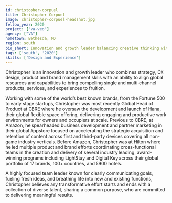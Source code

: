 ```yaml
---
id: christopher-corpuel
title: Christopher Corpuel
image: christopher-corpuel-headshot.jpg
fellow_year: 2020
project: ["va-veo"]
agency: ["VA"]
hometown: Bethesda, MD
region: south
bio_short: Innovation and growth leader balancing creative thinking with pragmatism and achievement-oriented focus to deliver meaningful solutions that make a difference in people’s lives.
tags: ['south', '2020']
skills: ['Design and Experience']
---
```


Christopher is an innovation and growth leader who combines strategy, CX design, product and brand management skills with an ability to align global resources and capabilities to bring compelling single and multi-channel products, services, and experiences to fruition.

Working with some of the world’s best known brands, from the Fortune 500 to early stage startups, Christopher was most recently Global Head of Product at CBRE where he oversaw the development and launch of Hana, their global flexible space offering, delivering engaging and productive work environments for owners and occupiers at scale. Previous to CBRE, at Amazon, he spearheaded business development and partner marketing in their global Appstore focused on accelerating the strategic acquisition and retention of content across first and third-party devices covering all non-game industry verticals. Before Amazon, Christopher was at Hilton where he led multiple product and brand efforts coordinating cross-functional teams in the creation and delivery of several industry leading, award-winning programs including LightStay and Digital Key across their global portfolio of 17 brands, 100+ countries, and 5900 hotels.

A highly focused team leader known for clearly communicating goals, fueling fresh ideas, and breathing life into new and existing functions, Christopher believes any transformative effort starts and ends with a collection of diverse talent, sharing a common purpose, who are committed to delivering meaningful results.
